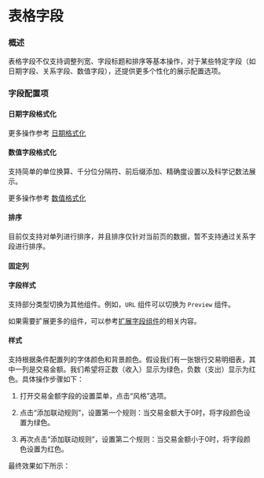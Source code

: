 # 表格字段

### 概述

表格字段不仅支持调整列宽、字段标题和排序等基本操作，对于某些特定字段（如日期字段、关系字段、数值字段），还提供更多个性化的展示配置选项。

### 字段配置项

#### 日期字段格式化

更多操作参考 [日期格式化](../specific/date-picker.md)

#### 数值字段格式化

支持简单的单位换算、千分位分隔符、前后缀添加、精确度设置以及科学记数法展示。

更多操作参考 [数值格式化](../field-settings/number-format.md)

#### 排序

目前仅支持对单列进行排序，并且排序仅针对当前页的数据，暂不支持通过关系字段进行排序。

#### 固定列

#### 字段样式

支持部分类型切换为其他组件。例如，`URL` 组件可以切换为 `Preview` 组件。

<!-- TODO: 添加链接 -->
如果需要扩展更多的组件，可以参考[扩展字段组件]()的相关内容。

#### 样式

支持根据条件配置列的字体颜色和背景颜色。假设我们有一张银行交易明细表，其中一列是交易金额。我们希望将正数（收入）显示为绿色，负数（支出）显示为红色。具体操作步骤如下：

1. 打开交易金额字段的设置菜单，点击“风格”选项。

2. 点击“添加联动规则”，设置第一个规则：当交易金额大于0时，将字段颜色设置为绿色。

3. 再次点击“添加联动规则”，设置第二个规则：当交易金额小于0时，将字段颜色设置为红色。

最终效果如下所示：